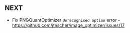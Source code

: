## NEXT
* Fix PNGQuantOptimizer `Unrecognised option` error - https://github.com/jtescher/image_optimizer/issues/17
